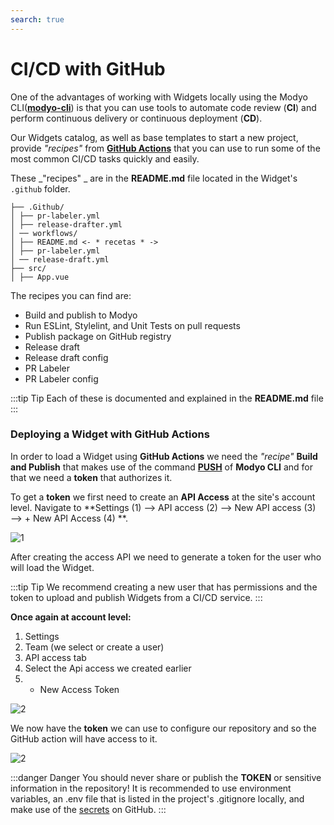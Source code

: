 ```yaml
---
search: true
---
```


# CI/CD with GitHub

One of the advantages of working with Widgets locally using the Modyo CLI([**modyo-cli**](/en/platform/channels/widgets.html#modyo-cli)) is that you can use tools to automate code review (**CI**) and perform continuous delivery or continuous deployment (**CD**).

Our Widgets catalog, as well as base templates to start a new project, provide _"recipes"_ from [**GitHub Actions**](https://GitHub.com/features/actions) that you can use to run some of the most common CI/CD tasks quickly and easily.

These _"recipes" _ are in the **README.md** file located in the Widget's `.github` folder.

```treeview {1, 5}
├── .Github/
│ ├── pr-labeler.yml
│ ├── release-drafter.yml
│ ── workflows/
│ ├── README.md <- * recetas * -> 
│ ├── pr-labeler.yml
│ ── release-draft.yml
├── src/
│ ├── App.vue
```

The recipes you can find are:

- Build and publish to Modyo
- Run ESLint, Stylelint, and Unit Tests on pull requests
- Publish package on GitHub registry
- Release draft
- Release draft config
- PR Labeler
- PR Labeler config

:::tip Tip
Each of these is documented and explained in the **README.md** file
:::

### Deploying a Widget with GitHub Actions

In order to load a Widget using **GitHub Actions** we need the _"recipe"_ **Build and Publish** that makes use of the command [**PUSH**](/en/platform/channels/widgets.html#modyo-cli-push-name) of **Modyo CLI** and for that we need a **token** that authorizes it.

To get a **token** we first need to create an **API Access** at the site's account level. Navigate to **Settings (1) —> API access (2) —> New API access (3) —> + New API Access (4) **.

![1](/assets/img/widgets/ci-cd/1.png)

After creating the access API we need to generate a token for the user who will load the Widget.

:::tip Tip
We recommend creating a new user that has permissions and the token to upload and publish Widgets from a CI/CD service.
:::

**Once again at account level:**

1. Settings
2. Team (we select or create a user)
3. API access tab
4. Select the Api access we created earlier
5. + New Access Token

![2](/assets/img/widgets/ci-cd/2.png)

We now have the **token** we can use to configure our repository and so the GitHub action will have access to it.

![2](/assets/img/widgets/ci-cd/3.png)

:::danger Danger
You should never share or publish the **TOKEN** or sensitive information in the repository!
It is recommended to use environment variables, an .env file that is listed in the project's .gitignore locally, and make use of the [secrets](https://docs.GitHub.com/actions/reference/encrypted-secrets) on GitHub.
:::
